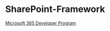 # SharePoint-Framework

[Microsoft 365 Developer Program](https://developer.microsoft.com/en-us/microsoft-365/dev-program)
